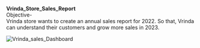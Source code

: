 **Vrinda_Store_Sales_Report**\
Objective-  
Vrinda store wants to create an annual sales report for 2022. So that, Vrinda can understand their customers and grow more sales in 2023.


![Vrinda_sales_Dashboard](https://github.com/user-attachments/assets/c9fab215-9f4d-4804-bd7c-2358b23d68a0)
